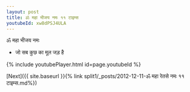 ```yaml
---
layout: post
title: ॐ महा भीजय नमः ११ टाइम्स
youtubeId: xw8dPSJ4ULA
---
```

 
 
 ॐ महा भीजय नमः  
 
 -  जो सब कुछ का मूल जड़ है 
 
  
 
  
 
 
 
 
 
 


{% include youtubePlayer.html id=page.youtubeId %}
 
[Next]({{ site.baseurl }}{% link  split1/_posts/2012-12-11-ॐ महा रेतसे नमः ११ टाइम्स.md%})
 
